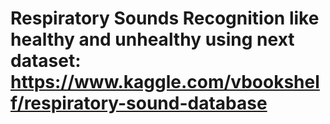 # Respiratory Sounds Recognition like healthy and unhealthy using next dataset: https://www.kaggle.com/vbookshelf/respiratory-sound-database
